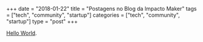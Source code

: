 +++
date = "2018-01-22"
title = "Postagens no Blog da Impacto Maker"
tags = ["tech", "community", "startup"]
categories = ["tech", "community", "startup"]
type = "post"
+++

[Hello World](https://medium.com/impactomaker/hello-world-8bc600e1f8ef).
